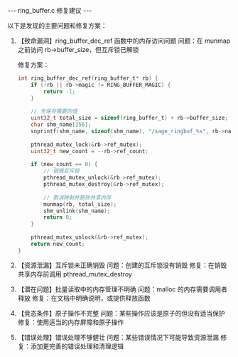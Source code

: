--- ring_buffer.c 修复建议 ---

以下是发现的主要问题和修复方案：

1. 【致命漏洞】ring_buffer_dec_ref 函数中的内存访问问题
   问题：在 munmap 之前访问 rb->buffer_size，但互斥锁已解锁
   
   修复方案：
   ```c
   int ring_buffer_dec_ref(ring_buffer_t* rb) {
       if (!rb || rb->magic != RING_BUFFER_MAGIC) {
           return -1;
       }
       
       // 先保存需要的值
       uint32_t total_size = sizeof(ring_buffer_t) + rb->buffer_size;
       char shm_name[256];
       snprintf(shm_name, sizeof(shm_name), "/sage_ringbuf_%s", rb->name);
       
       pthread_mutex_lock(&rb->ref_mutex);
       uint32_t new_count = --rb->ref_count;
       
       if (new_count == 0) {
           // 销毁互斥锁
           pthread_mutex_unlock(&rb->ref_mutex);
           pthread_mutex_destroy(&rb->ref_mutex);
           
           // 取消映射并删除共享内存
           munmap(rb, total_size);
           shm_unlink(shm_name);
           return 0;
       }
       
       pthread_mutex_unlock(&rb->ref_mutex);
       return new_count;
   }
   ```

2. 【资源泄漏】互斥锁未正确销毁
   问题：创建的互斥锁没有销毁
   修复：在销毁共享内存前调用 pthread_mutex_destroy

3. 【潜在问题】批量读取中的内存管理不明确
   问题：malloc 的内存需要调用者释放
   修复：在文档中明确说明，或提供释放函数

4. 【竞态条件】原子操作不完整
   问题：某些操作应该是原子的但没有适当保护
   修复：使用适当的内存屏障和原子操作

5. 【错误处理】错误处理不够健壮
   问题：某些错误情况下可能导致资源泄漏
   修复：添加更完善的错误处理和清理逻辑
